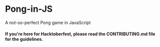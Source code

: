 # Pong-in-JS

A not-so-perfect Pong game in JavaScript

#### If you're here for Hacktoberfest, please read the CONTRIBUTING.md file for the guidelines. 